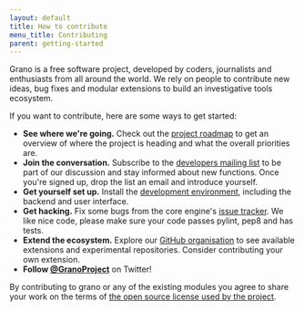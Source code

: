 ```yaml
---
layout: default
title: How to contribute
menu_title: Contributing
parent: getting-started
---
```


Grano is a free software project, developed by coders, journalists and enthusiasts from all around the world. We rely on people to contribute new ideas, bug fixes and modular extensions to build an investigative tools ecosystem.

If you want to contribute, here are some ways to get started:

* **See where we're going.** Check out the [project roadmap](/about/features/) to get an overview of where the project is heading and what the overall priorities are.
* **Join the conversation.** Subscribe to the [developers mailing list](https://groups.google.com/forum/#!forum/grano-dev) to be part of our discussion and stay informed about new functions. Once you're signed up, drop the list an email and introduce yourself.
* **Get yourself set up.** Install the [development environment](/docs/install), including the backend and user interface.
* **Get hacking.** Fix some bugs from the core engine's [issue tracker](https://github.com/granoproject/grano/issues?state=open). We like nice code, please make sure your code passes pylint, pep8 and has tests.
* **Extend the ecosystem.** Explore our [GitHub organisation](https://github.com/granoproject) to see available extensions and experimental repositories. Consider contributing your own extension.
* **Follow [@GranoProject](https://twitter.com/granoproject)** on Twitter!

By contributing to grano or any of the existing modules you agree to share your work on the terms of [the open source license used by the project](/contributing/license/).
